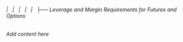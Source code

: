 ###### |   |   |   |   |   ├── Leverage and Margin Requirements for Futures and Options

*Add content here*